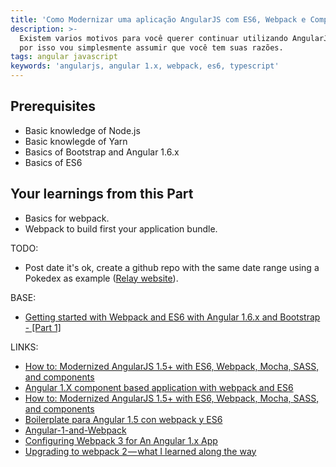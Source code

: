 ```yaml
---
title: 'Como Modernizar uma aplicação AngularJS com ES6, Webpack e Componentes'
description: >-
  Existem varios motivos para você querer continuar utilizando AngularJS 1.x,
  por isso vou simplesmente assumir que você tem suas razões.
tags: angular javascript
keywords: 'angularjs, angular 1.x, webpack, es6, typescript'
---
```

## Prerequisites

* Basic knowledge of Node.js
* Basic knowlegde of Yarn
* Basics of Bootstrap and Angular 1.6.x
* Basics of ES6

## Your learnings from this Part

* Basics for webpack.
* Webpack to build first your application bundle.

TODO:
- Post date it's ok, create a github repo with the same date range using a Pokedex as example ([Relay website](http://demo.learnrelay.org/)).

BASE:
- [Getting started with Webpack and ES6 with Angular 1.6.x and Bootstrap - [Part 1]](https://medium.com/@hardikkajI/getting-started-with-webpack-and-es6-with-angular-1-6-x-and-bootstrap-part-1-bffbf275b96c)

LINKS:
- [How to: Modernized AngularJS 1.5+ with ES6, Webpack, Mocha, SASS, and components](https://medium.com/@narthur157/how-to-modernized-angularjs-1-5-with-es6-webpack-mocha-sass-and-components-1babb45a0381)
- [Angular 1.X component based application with webpack and ES6](https://medium.com/@zamarrowski/angular-1-x-component-based-application-with-webpack-and-es6-dfab450f2df4)
- [How to: Modernized AngularJS 1.5+ with ES6, Webpack, Mocha, SASS, and components](https://medium.com/@narthur157/how-to-modernized-angularjs-1-5-with-es6-webpack-mocha-sass-and-components-1babb45a0381)
- [Boilerplate para Angular 1.5 con webpack y ES6](https://medium.com/@HenryGBC/boilerplate-para-angular-1-5-con-webpack-y-es6-3d735dc8ac76)
- [Angular-1-and-Webpack](https://medium.com/@rajsek/angular-1-and-webpack-fe08f5a9052f)
- [Configuring Webpack 3 for An Angular 1.x App](https://carlosrymer.com/configuring-webpack-3-for-an-angular-1-x-app-fa90a69f1de0)
- [Upgrading to webpack 2 — what I learned along the way](https://codematters.blog/upgrading-to-webpack-2-fc09bd8adbd4)
